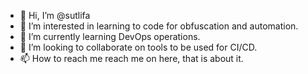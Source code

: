 - 👋 Hi, I’m @sutlifa
- 👀 I’m interested in learning to code for obfuscation and automation.
- 🌱 I’m currently learning DevOps operations.
- 💞️ I’m looking to collaborate on tools to be used for CI/CD.
- 📫 How to reach me reach me on here, that is about it.

<!---
sutlifa/sutlifa is a ✨ special ✨ repository because its `README.md` (this file) appears on your GitHub profile.
You can click the Preview link to take a look at your changes.
--->
